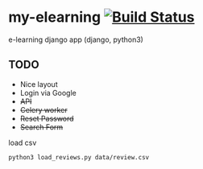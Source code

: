 # my-elearning [![Build Status](https://travis-ci.org/delitamakanda/elearning.svg?branch=master)](https://travis-ci.org/delitamakanda/elearning)
e-learning django app (django, python3)

## TODO
* Nice layout
* Login via Google
* ~~API~~
* ~~Celery worker~~
* ~~Reset Password~~
* ~~Search Form~~

load csv

```bash
python3 load_reviews.py data/review.csv
```